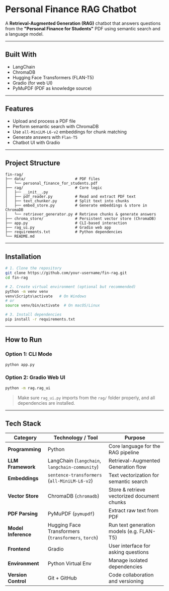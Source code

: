 #  Personal Finance RAG Chatbot

A **Retrieval-Augmented Generation (RAG)** chatbot that answers questions from the **"Personal Finance for Students"** PDF using semantic search and a language model.

---

##  Built With

-  LangChain  
-  ChromaDB  
-  Hugging Face Transformers (FLAN-T5)  
-  Gradio (for web UI)  
-  PyMuPDF (PDF as knowledge source)

---

##  Features

- Upload and process a PDF file  
- Perform semantic search with ChromaDB  
- Use `all-MiniLM-L6-v2` embeddings for chunk matching  
- Generate answers with `Flan-T5`  
- Chatbot UI with Gradio

---

##  Project Structure

```
fin-rag/
├── data/                      # PDF files
│   └── personal_finance_for_students.pdf
├── rag/                       # Core logic
│   ├── __init__.py
│   ├── pdf_reader.py          # Read and extract PDF text
│   ├── text_chunker.py        # Split text into chunks
│   ├── embed_store.py         # Generate embeddings & store in ChromaDB
│   └── retriever_generator.py # Retrieve chunks & generate answers
├── chroma_store/              # Persistent vector store (ChromaDB)
├── app.py                     # CLI-based interaction
├── rag_ui.py                  # Gradio web app
├── requirements.txt           # Python dependencies
└── README.md
```

---

##  Installation

```bash
# 1. Clone the repository
git clone https://github.com/your-username/fin-rag.git
cd fin-rag

# 2. Create virtual environment (optional but recommended)
python -m venv venv
venv\Scripts\activate   # On Windows
# or
source venv/bin/activate  # On macOS/Linux

# 3. Install dependencies
pip install -r requirements.txt
```

---

##  How to Run

###  Option 1: CLI Mode

```bash
python app.py
```

###  Option 2: Gradio Web UI

```bash
python -m rag.rag_ui
```

>  Make sure `rag_ui.py` imports from the `rag/` folder properly, and all dependencies are installed.

---

##  Tech Stack

| Category            | Technology / Tool                                   | Purpose                                       |
|---------------------|-----------------------------------------------------|-----------------------------------------------|
| **Programming**     | Python                                              | Core language for the RAG pipeline            |
| **LLM Framework**   | LangChain (`langchain`, `langchain-community`)      | Retrieval-Augmented Generation flow           |
| **Embeddings**      | `sentence-transformers` (`all-MiniLM-L6-v2`)        | Text vectorization for semantic search        |
| **Vector Store**    | ChromaDB (`chromadb`)                               | Store & retrieve vectorized document chunks   |
| **PDF Parsing**     | PyMuPDF (`pymupdf`)                                 | Extract raw text from PDF                     |
| **Model Inference** | Hugging Face Transformers (`transformers`, `torch`) | Run text generation models (e.g. FLAN-T5)     |
| **Frontend**        | Gradio                                              | User interface for asking questions           |
| **Environment**     | Python Virtual Env                                  | Manage isolated dependencies                  |
| **Version Control** | Git + GitHub                                        | Code collaboration and versioning             |
